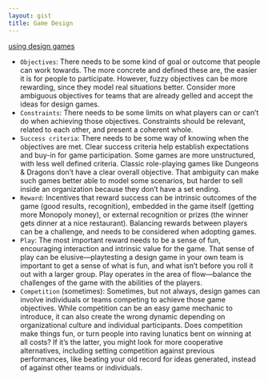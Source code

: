 ```yaml
---
layout: gist
title: Game Design
---
```


[using design games](http://boxesandarrows.com/using-design-games/)
- `Objectives`: There needs to be some kind of goal or outcome that people can work towards. The more concrete and defined these are, the easier it is for people to participate. However, fuzzy objectives can be more rewarding, since they model real situations better. Consider more ambiguous objectives for teams that are already gelled and accept the ideas for design games.
- `Constraints`: There needs to be some limits on what players can or can’t do when achieving those objectives. Constraints should be relevant, related to each other, and present a coherent whole.
- `Success criteria`: There needs to be some way of knowing when the objectives are met. Clear success criteria help establish expectations and buy-in for game participation. Some games are more unstructured, with less well defined criteria. Classic role-playing games like Dungeons & Dragons don’t have a clear overall objective. That ambiguity can make such games better able to model some scenarios, but harder to sell inside an organization because they don’t have a set ending.
- `Reward`: Incentives that reward success can be intrinsic outcomes of the game (good results, recognition), embedded in the game itself (getting more Monopoly money), or external recognition or prizes (the winner gets dinner at a nice restaurant). Balancing rewards between players can be a challenge, and needs to be considered when adopting games.
- `Play`: The most important reward needs to be a sense of fun, encouraging interaction and intrinsic value for the game. That sense of play can be elusive—playtesting a design game in your own team is important to get a sense of what is fun, and what isn’t before you roll it out with a larger group. Play operates in the area of flow—balance the challenges of the game with the abilities of the players.
- `Competition` (sometimes): Sometimes, but not always, design games can involve individuals or teams competing to achieve those game objectives. While competition can be an easy game mechanic to introduce, it can also create the wrong dynamic depending on organizational culture and individual participants. Does competition make things fun, or turn people into raving lunatics bent on winning at all costs? If it’s the latter, you might look for more cooperative alternatives, including setting competition against previous performances, like beating your old record for ideas generated, instead of against other teams or individuals.
